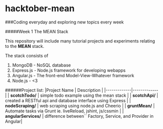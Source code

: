 hacktober-mean
==============

###Coding everyday and exploring new topics every week

#####Week 1 The MEAN Stack

This repository will include many tutorial projects and experiments relating to the **MEAN** stack.

The stack consists of 

1. MongoDB - NoSQL database 
2. Express.js - Node.js framework for developing webapps
3. Angular.js - The front-end Model-View-Whatever framework
4. Node.js - <3


######Project list:
|Project Name | Description | 
|-------------|-------------|
| **scotchTodo/** | simple todo example using the mean stack |
| **scotchApi/** | created a RESTful api and database interface using Express |
| **nodeScraping/** | web scraping using node.js and Cheerio |
| **gruntMean/** | Automate tasks via Grunt ie. liveReload, jshint, js/cssmin |
| **angularServices/** | difference between`` Factory, Service, and Provider in Angular|
